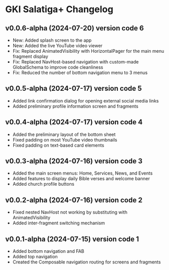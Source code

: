 # GKI Salatiga+ Changelog

## v0.0.6-alpha (2024-07-20) version code 6

- New: Added splash screen to the app
- New: Added the live YouTube video viewer
- Fix: Replaced AnimatedVisibility with HorizontalPager for the main menu fragment display
- Fix: Replaced NavHost-based navigation with custom-made GlobalSchema to improve code cleanliness
- Fix: Reduced the number of bottom navigation menu to 3 menus

## v0.0.5-alpha (2024-07-17) version code 5

- Added link confirmation dialog for opening external social media links
- Added preliminary profile information screen and fragments

## v0.0.4-alpha (2024-07-17) version code 4

- Added the preliminary layout of the bottom sheet
- Fixed padding on most YouTube video thumbnails
- Fixed padding on text-based card elements

## v0.0.3-alpha (2024-07-16) version code 3

- Added the main screen menus: Home, Services, News, and Events
- Added features to display daily Bible verses and welcome banner
- Added church profile buttons

## v0.0.2-alpha (2024-07-16) version code 2

- Fixed nested NavHost not working by substituting with AnimatedVisibility
- Added inter-fragment switching mechanism

## v0.0.1-alpha (2024-07-15) version code 1

- Added bottom navigation and FAB
- Added top navigation
- Created the Composable navigation routing for screens and fragments

